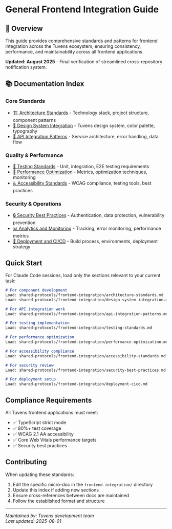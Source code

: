 # General Frontend Integration Guide

## 🎯 Overview

This guide provides comprehensive standards and patterns for frontend integration across the Tuvens ecosystem, ensuring consistency, performance, and maintainability across all frontend applications.

**Updated: August 2025** - Final verification of streamlined cross-repository notification system.

## 📚 Documentation Index

### Core Standards
- [🏗️ Architecture Standards](./architecture-standards.md) - Technology stack, project structure, component patterns
- [🎨 Design System Integration](./design-system-integration.md) - Tuvens design system, color palette, typography
- [🔌 API Integration Patterns](./api-integration-patterns.md) - Service architecture, error handling, data flow

### Quality & Performance
- [🧪 Testing Standards](./testing-standards.md) - Unit, integration, E2E testing requirements
- [🚀 Performance Optimization](./performance-optimization.md) - Metrics, optimization techniques, monitoring
- [♿ Accessibility Standards](./accessibility-standards.md) - WCAG compliance, testing tools, best practices

### Security & Operations
- [🔒 Security Best Practices](./security-best-practices.md) - Authentication, data protection, vulnerability prevention
- [📊 Analytics and Monitoring](./analytics-monitoring.md) - Tracking, error monitoring, performance metrics
- [🚀 Deployment and CI/CD](./deployment-cicd.md) - Build process, environments, deployment strategy

## Quick Start

For Claude Code sessions, load only the sections relevant to your current task:

```markdown
# For component development
Load: shared-protocols/frontend-integration/architecture-standards.md
Load: shared-protocols/frontend-integration/design-system-integration.md

# For API integration work
Load: shared-protocols/frontend-integration/api-integration-patterns.md

# For testing implementation
Load: shared-protocols/frontend-integration/testing-standards.md

# For performance optimization
Load: shared-protocols/frontend-integration/performance-optimization.md

# For accessibility compliance
Load: shared-protocols/frontend-integration/accessibility-standards.md

# For security review
Load: shared-protocols/frontend-integration/security-best-practices.md

# For deployment setup
Load: shared-protocols/frontend-integration/deployment-cicd.md
```

## Compliance Requirements

All Tuvens frontend applications must meet:
- ✅ TypeScript strict mode
- ✅ 80%+ test coverage
- ✅ WCAG 2.1 AA accessibility
- ✅ Core Web Vitals performance targets
- ✅ Security best practices

## Contributing

When updating these standards:
1. Edit the specific micro-doc in the `frontend-integration/` directory
2. Update this index if adding new sections
3. Ensure cross-references between docs are maintained
4. Follow the established format and structure

---

*Maintained by: Tuvens development team*  
*Last updated: 2025-08-01*